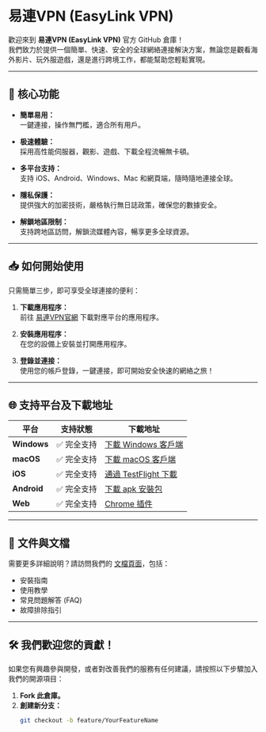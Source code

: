 # 易連VPN (EasyLink VPN)

歡迎來到 **易連VPN (EasyLink VPN)** 官方 GitHub 倉庫！  
我們致力於提供一個簡單、快速、安全的全球網絡連接解決方案，無論您是觀看海外影片、玩外服遊戲，還是進行跨境工作，都能幫助您輕鬆實現。

---

## 🌟 核心功能

- **簡單易用：**  
  一鍵連接，操作無門檻，適合所有用戶。

- **极速體驗：**  
  採用高性能伺服器，觀影、遊戲、下載全程流暢無卡頓。

- **多平台支持：**  
  支持 iOS、Android、Windows、Mac 和網頁端，隨時隨地連接全球。

- **隱私保護：**  
  提供強大的加密技術，嚴格執行無日誌政策，確保您的數據安全。

- **解鎖地區限制：**  
  支持跨地區訪問，解鎖流媒體內容，暢享更多全球資源。

---

## 📥 如何開始使用

只需簡單三步，即可享受全球連接的便利：

1. **下載應用程序：**  
   前往 [易連VPN官網](https://easylink.buzz) 下載對應平台的應用程序。

2. **安裝應用程序：**  
   在您的設備上安裝並打開應用程序。

3. **登錄並連接：**  
   使用您的帳戶登錄，一鍵連接，即可開始安全快速的網絡之旅！

---
## 🌐 支持平台及下載地址

| 平台        | 支持狀態      | 下載地址                                                                 |
|-------------|---------------|------------------------------------------------------------------------|
| **Windows** | ✅ 完全支持    | [下載 Windows 客戶端](https://easylink-buzz-bento.oss-cn-hongkong.aliyuncs.com/EasyLink_Windows_V1.exe)         |
| **macOS**   | ✅ 完全支持    | [下載 macOS 客戶端](https://easylink-buzz-bento.oss-cn-hongkong.aliyuncs.com/EasyLink_macOS_V1.dmg)             |
| **iOS**     | ✅ 完全支持    | [通過 TestFlight 下載](https://testflight.apple.com/join/D3qVcY1h) |
| **Android** | ✅ 完全支持    | [下載 apk 安裝包](https://easylink-downloadable.nyc3.cdn.digitaloceanspaces.com/EasyLink_android_V1.apk) |
| **Web**     | ✅ 完全支持    | [Chrome 插件](https://easylink.buzz)                                |

---

## 📖 文件與文檔

需要更多詳細說明？請訪問我們的 [文檔頁面](https://easylink.autos/)，包括：

- 安裝指南
- 使用教學
- 常見問題解答 (FAQ)
- 故障排除指引

---

## 🛠️ 我們歡迎您的貢獻！

如果您有興趣參與開發，或者對改善我們的服務有任何建議，請按照以下步驟加入我們的開源項目：

1. **Fork 此倉庫。**  
2. **創建新分支：**  
   ```bash
   git checkout -b feature/YourFeatureName
